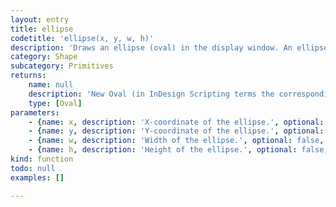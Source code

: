 ```yaml
---
layout: entry
title: ellipse
codetitle: 'ellipse(x, y, w, h)'
description: 'Draws an ellipse (oval) in the display window. An ellipse with an equal width and height is a circle. The first two parameters set the location, the third sets the width, and the fourth sets the height.'
category: Shape
subcategory: Primitives
returns:
    name: null
    description: 'New Oval (in InDesign Scripting terms the corresponding type is Oval, not Ellipse).'
    type: [Oval]
parameters:
    - {name: x, description: 'X-coordinate of the ellipse.', optional: false, type: [Number]}
    - {name: y, description: 'Y-coordinate of the ellipse.', optional: false, type: [Number]}
    - {name: w, description: 'Width of the ellipse.', optional: false, type: [Number]}
    - {name: h, description: 'Height of the ellipse.', optional: false, type: [Number]}
kind: function
todo: null
examples: []

---
```

